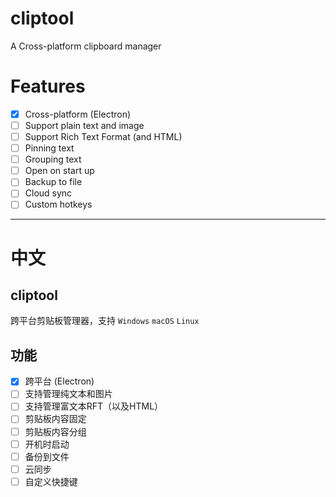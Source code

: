 # cliptool
A Cross-platform clipboard manager

# Features
- [x] Cross-platform (Electron)
- [ ] Support plain text and image
- [ ] Support Rich Text Format (and HTML)
- [ ] Pinning text
- [ ] Grouping text
- [ ] Open on start up
- [ ] Backup to file
- [ ] Cloud sync
- [ ] Custom hotkeys

---
# 中文

## cliptool
跨平台剪贴板管理器，支持 `Windows` `macOS` `Linux`

## 功能
- [x] 跨平台 (Electron)
- [ ] 支持管理纯文本和图片
- [ ] 支持管理富文本RFT（以及HTML）
- [ ] 剪贴板内容固定
- [ ] 剪贴板内容分组
- [ ] 开机时启动
- [ ] 备份到文件
- [ ] 云同步
- [ ] 自定义快捷键
